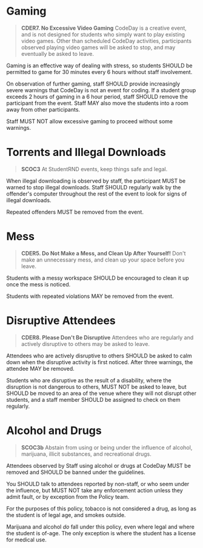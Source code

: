 # Gaming

> **CDER7. No Excessive Video Gaming**
> CodeDay is a creative event, and is not designed for students who simply want to play existing video games. Other than scheduled CodeDay activities, participants observed playing video games will be asked to stop, and may eventually be asked to leave.

Gaming is an effective way of dealing with stress, so students SHOULD be permitted to game for 30 minutes every 6 hours without staff involvement.

On observation of further gaming, staff SHOULD provide increasingly severe warnings that CodeDay is not an event for coding. If a student group exceeds 2 hours of gaming in a 6 hour period, staff SHOULD remove the participant from the event. Staff MAY also move the students into a room away from other participants.

Staff MUST NOT allow excessive gaming to proceed without some warnings.

# Torrents and Illegal Downloads

> **SCOC3**
> At StudentRND events, keep things safe and legal.

When illegal downloading is observed by staff, the participant MUST be warned to stop illegal downloads. Staff SHOULD regularly walk by the offender's computer throughout the rest of the event to look for signs of illegal downloads.

Repeated offenders MUST be removed from the event.

# Mess

> **CDER5. Do Not Make a Mess, and Clean Up After Yourself!**
> Don't make an unnecessary mess, and clean up your space before you leave.

Students with a messy workspace SHOULD be encouraged to clean it up once the mess is noticed.

Students with repeated violations MAY be removed from the event.

# Disruptive Attendees

> **CDER8. Please Don't Be Disruptive**
> Attendees who are regularly and actively disruptive to others may be asked to leave.

Attendees who are actively disruptive to others SHOULD be asked to calm down when the disruptive activity is first noticed. After three warnings, the attendee MAY be removed.

Students who are disruptive as the result of a disability, where the disruption is not dangerous to others, MUST NOT be asked to leave, but SHOULD be moved to an area of the venue where they will not disrupt other students, and a staff member SHOULD be assigned to check on them regularly.

# Alcohol and Drugs

> **SCOC3b**
> Abstain from using or being under the influence of alcohol, marijuana, illicit substances, and recreational drugs.

Attendees observed by Staff using alcohol or drugs at CodeDay MUST be removed and SHOULD be banned under the guidelines.

You SHOULD talk to attendees reported by non-staff, or who seem under the influence, but MUST NOT take any enforcement action unless they admit fault, or by exception from the Policy team.

For the purposes of this policy, tobacco is not considered a drug, as long as the student is of legal age, and smokes outside.

Marijuana and alcohol _do_ fall under this policy, even where legal and where the student is of-age. The only exception is where the student has a license for medical use.